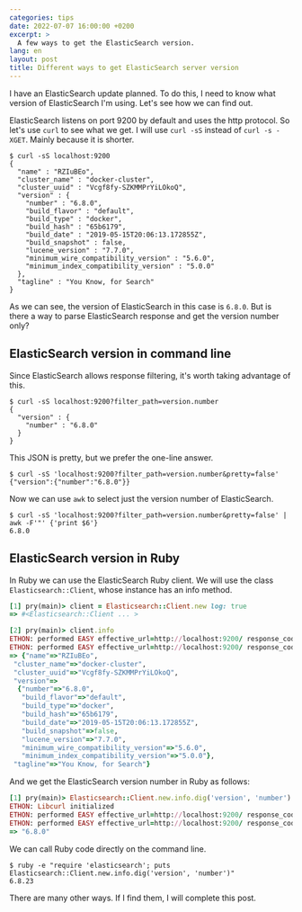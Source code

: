 ```yaml
---
categories: tips
date: 2022-07-07 16:00:00 +0200
excerpt: >
  A few ways to get the ElasticSearch version.
lang: en
layout: post
title: Different ways to get ElasticSearch server version
---
```


I have an ElasticSearch update planned.
To do this, I need to know what version of ElasticSearch I'm using.
Let's see how we can find out.

ElasticSearch listens on port 9200 by default and uses the http protocol.
So let's use `curl` to see what we get.
I will use `curl -sS` instead of `curl -s -XGET`.
Mainly because it is shorter.

```shell
$ curl -sS localhost:9200
{
  "name" : "RZIuBEo",
  "cluster_name" : "docker-cluster",
  "cluster_uuid" : "Vcgf8fy-SZKMMPrYiLOkoQ",
  "version" : {
    "number" : "6.8.0",
    "build_flavor" : "default",
    "build_type" : "docker",
    "build_hash" : "65b6179",
    "build_date" : "2019-05-15T20:06:13.172855Z",
    "build_snapshot" : false,
    "lucene_version" : "7.7.0",
    "minimum_wire_compatibility_version" : "5.6.0",
    "minimum_index_compatibility_version" : "5.0.0"
  },
  "tagline" : "You Know, for Search"
}
```

As we can see, the version of ElasticSearch in this case is `6.8.0`.
But is there a way to parse ElasticSearch response and get the version number only?

## ElasticSearch version in command line

Since ElasticSearch allows response filtering, it's worth taking advantage of this.

```shell
$ curl -sS localhost:9200?filter_path=version.number
{
  "version" : {
    "number" : "6.8.0"
  }
}
```

This JSON is pretty, but we prefer the one-line answer.

```shell
$ curl -sS 'localhost:9200?filter_path=version.number&pretty=false'
{"version":{"number":"6.8.0"}}
```

Now we can use `awk` to select just the version number of ElasticSearch.

```shell
$ curl -sS 'localhost:9200?filter_path=version.number&pretty=false' | awk -F'"' {'print $6'}
6.8.0
```

## ElasticSearch version in Ruby

In Ruby we can use the ElasticSearch Ruby client.
We will use the class `Elasticsearch::Client`,
whose instance has an info method.

```ruby
[1] pry(main)> client = Elasticsearch::Client.new log: true
=> #<Elasticsearch::Client ... >

[2] pry(main)> client.info
ETHON: performed EASY effective_url=http://localhost:9200/ response_code=200 return_code=ok total_time=0.018911
ETHON: performed EASY effective_url=http://localhost:9200/ response_code=200 return_code=ok total_time=0.027988
=> {"name"=>"RZIuBEo",
 "cluster_name"=>"docker-cluster",
 "cluster_uuid"=>"Vcgf8fy-SZKMMPrYiLOkoQ",
 "version"=>
  {"number"=>"6.8.0",
   "build_flavor"=>"default",
   "build_type"=>"docker",
   "build_hash"=>"65b6179",
   "build_date"=>"2019-05-15T20:06:13.172855Z",
   "build_snapshot"=>false,
   "lucene_version"=>"7.7.0",
   "minimum_wire_compatibility_version"=>"5.6.0",
   "minimum_index_compatibility_version"=>"5.0.0"},
 "tagline"=>"You Know, for Search"}
```

And we get the ElasticSearch version number in Ruby as follows:

```ruby
[1] pry(main)> Elasticsearch::Client.new.info.dig('version', 'number')
ETHON: Libcurl initialized
ETHON: performed EASY effective_url=http://localhost:9200/ response_code=200 return_code=ok total_time=0.015663
ETHON: performed EASY effective_url=http://localhost:9200/ response_code=200 return_code=ok total_time=0.00251
=> "6.8.0"
```

We can call Ruby code directly on the command line.

```shell
$ ruby -e "require 'elasticsearch'; puts Elasticsearch::Client.new.info.dig('version', 'number')"
6.8.23
```

There are many other ways.
If I find them, I will complete this post.
